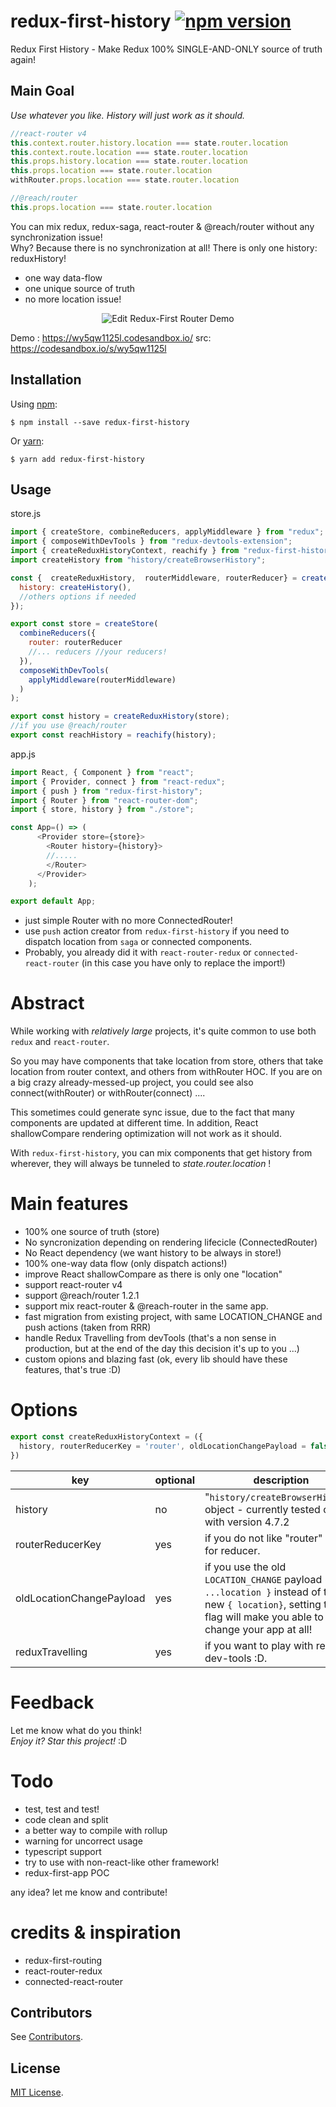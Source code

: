 # redux-first-history [![npm version](https://img.shields.io/npm/v/redux-first-history.svg?style=flat)](https://www.npmjs.org/package/redux-first-history) 

Redux First History - Make Redux 100% SINGLE-AND-ONLY source of truth again!

## Main Goal
*Use whatever you like. History will just work as it should.*

```javascript
//react-router v4
this.context.router.history.location === state.router.location
this.context.route.location === state.router.location
this.props.history.location === state.router.location
this.props.location === state.router.location
withRouter.props.location === state.router.location

//@reach/router
this.props.location === state.router.location
```

You can mix redux, redux-saga, react-router & @reach/router 
without any synchronization issue! <br>
Why? Because there is no synchronization at all! There is only one history: reduxHistory!
* one way data-flow
* one unique source of truth
* no more location issue!

<p align="center">
<img alt="Edit Redux-First Router Demo" src="https://i.postimg.cc/HnxxYzmz/Untitled_Diagram.png">
</p>

Demo : https://wy5qw1125l.codesandbox.io/ src: https://codesandbox.io/s/wy5qw1125l

Installation
-----------
Using [npm](https://www.npmjs.com/):

    $ npm install --save redux-first-history

Or [yarn](https://yarnpkg.com/):

    $ yarn add redux-first-history
Usage
-----

store.js

```javascript
import { createStore, combineReducers, applyMiddleware } from "redux";
import { composeWithDevTools } from "redux-devtools-extension";
import { createReduxHistoryContext, reachify } from "redux-first-history";
import createHistory from "history/createBrowserHistory";

const {  createReduxHistory,  routerMiddleware, routerReducer} = createReduxHistoryContext({ 
  history: createHistory(),
  //others options if needed 
});

export const store = createStore(
  combineReducers({
    router: routerReducer
    //... reducers //your reducers!
  }),
  composeWithDevTools(
    applyMiddleware(routerMiddleware)
  )
);

export const history = createReduxHistory(store);
//if you use @reach/router 
export const reachHistory = reachify(history);
```

app.js 
```javascript
import React, { Component } from "react";
import { Provider, connect } from "react-redux";
import { push } from "redux-first-history";
import { Router } from "react-router-dom";
import { store, history } from "./store";

const App=() => (
      <Provider store={store}>
        <Router history={history}>
        //.....
        </Router>
      </Provider>
    );

export default App;
```
* just simple Router with no more ConnectedRouter!
* use `push` action creator from `redux-first-history` if you need to dispatch location from `saga` or connected components.
* Probably, you already did it with `react-router-redux` or `connected-react-router` (in this case you have only to replace the import!) 

# Abstract

While working with *relatively large* projects, it's quite common to use both `redux` and `react-router`.

So you may have components that take location from store, others that take location from router context, and others from withRouter HOC. If you are on a big crazy already-messed-up project, you could see also connect(withRouter) or withRouter(connect) ....

This sometimes could generate sync issue, due to the fact that many components are updated at different time.
In addition, React shallowCompare rendering optimization will not work as it should.

With `redux-first-history`, you can mix components that get history from wherever, 
they will always be tunneled to *state.router.location* !

# Main features
 
* 100% one source of truth (store)
* No syncronization depending on rendering lifecicle (ConnectedRouter)
* No React dependency (we want history to be always in store!)
* 100% one-way data flow (only dispatch actions!)
* improve React shallowCompare as there is only one "location"
* support react-router v4
* support @reach/router 1.2.1
* support mix react-router & @reach-router in the same app.
* fast migration from existing project, with same LOCATION_CHANGE and push actions (taken from RRR)
* handle Redux Travelling from devTools (that's a non sense in production, but at the end of the day this decision it's up to you ...) 
* custom opions and blazing fast  (ok, every lib should have these features, that's true :D)

# Options

```javascript 1.8
export const createReduxHistoryContext = ({
  history, routerReducerKey = 'router', oldLocationChangePayload = false, reduxTravelling = false, 
})
```

|key	| optional |description   	| 
|---	|---|---	|
|history	| no| "`history/createBrowserHistory`" object - currently tested only with version 4.7.2  	| 
|routerReducerKey | yes | if you do not like "router" name for reducer.
|oldLocationChangePayload | yes | if you use the old `LOCATION_CHANGE` payload `{ ...location }` instead of the new `{ location}`, setting this flag will make you able to not change your app at all!
|reduxTravelling | yes | if you want to play with redux-dev-tools :D.

# Feedback

Let me know what do you think! <br>
*Enjoy it? Star this project!* :D

# Todo
* test, test and test!
* code clean and split
* a better way to compile with rollup
* warning for uncorrect usage
* typescript support
* try to use with non-react-like other framework!
* redux-first-app POC

any idea? let me know and contribute!

# credits & inspiration
 - redux-first-routing
 - react-router-redux
 - connected-react-router

Contributors
------------
See [Contributors](https://github.com/salvoravida/redux-first-history/graphs/contributors).

License
-------
[MIT License](https://github.com/salvoravida/redux-first-history/blob/master/LICENSE.md).
